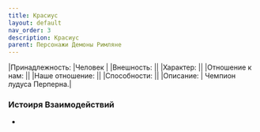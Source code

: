 ```yaml
---
title: Красиус
layout: default
nav_order: 3
description: Красиус
parent: Персонажи Демоны Римляне
---
```

|Принадлежность: |Человек |
|Внешность: ||
|Характер: ||
|Отношение к нам: ||
|Наше отношение: ||
|Способности: ||
|Описание: | Чемпион лудуса Перперна.|

### Истоиря Взаимодействий
- 
